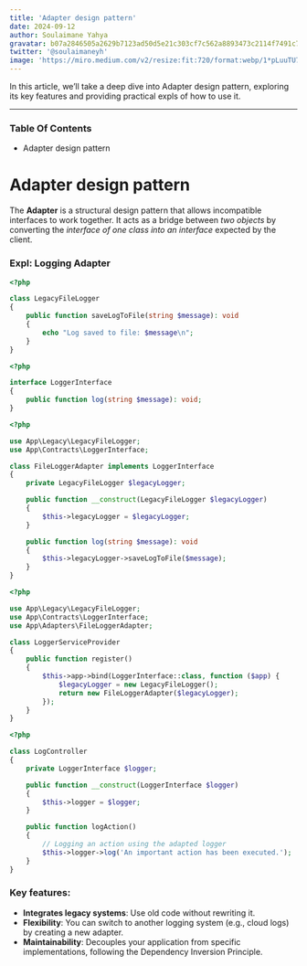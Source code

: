 ```yaml
---
title: 'Adapter design pattern'
date: 2024-09-12
author: Soulaimane Yahya
gravatar: b07a2846505a2629b7123ad50d5e21c303cf7c562a8893473c2114f7491c7796
twitter: '@soulaimaneyh'
image: 'https://miro.medium.com/v2/resize:fit:720/format:webp/1*pLuuTU7pu1cbzin1Mov3bg.jpeg'
---
```


In this article, we’ll take a deep dive into Adapter design pattern, exploring its key features and providing practical expls of how to use it.

---

### Table Of Contents

- Adapter design pattern

# Adapter design pattern

The **Adapter** is a structural design pattern that allows incompatible interfaces to work together.
It acts as a bridge between *two objects* by converting the *interface of one class into an interface* expected by the client.

### Expl: Logging Adapter

```php
<?php

class LegacyFileLogger
{
    public function saveLogToFile(string $message): void
    {
        echo "Log saved to file: $message\n";
    }
}
```

```php
<?php

interface LoggerInterface
{
    public function log(string $message): void;
}
```

```php
<?php

use App\Legacy\LegacyFileLogger;
use App\Contracts\LoggerInterface;

class FileLoggerAdapter implements LoggerInterface
{
    private LegacyFileLogger $legacyLogger;

    public function __construct(LegacyFileLogger $legacyLogger)
    {
        $this->legacyLogger = $legacyLogger;
    }

    public function log(string $message): void
    {
        $this->legacyLogger->saveLogToFile($message);
    }
}
```

```php
<?php

use App\Legacy\LegacyFileLogger;
use App\Contracts\LoggerInterface;
use App\Adapters\FileLoggerAdapter;

class LoggerServiceProvider
{
    public function register()
    {
        $this->app->bind(LoggerInterface::class, function ($app) {
            $legacyLogger = new LegacyFileLogger();
            return new FileLoggerAdapter($legacyLogger);
        });
    }
}
```

```php
<?php

class LogController
{
    private LoggerInterface $logger;

    public function __construct(LoggerInterface $logger)
    {
        $this->logger = $logger;
    }

    public function logAction()
    {
        // Logging an action using the adapted logger
        $this->logger->log('An important action has been executed.');
    }
}
```

### Key features:

- **Integrates legacy systems**: Use old code without rewriting it.
- **Flexibility**: You can switch to another logging system (e.g., cloud logs) by creating a new adapter.
- **Maintainability**: Decouples your application from specific implementations, following the Dependency Inversion Principle.

